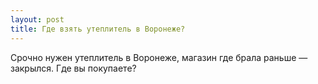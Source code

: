 ```yaml
---
layout: post 
title: Где взять утеплитель в Воронеже? 
--- 
```

Срочно нужен утеплитель в Воронеже, магазин где брала раньше — закрылся. Где вы покупаете?